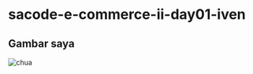 # sacode-e-commerce-ii-day01-iven


## Gambar saya 
![chua](https://user-images.githubusercontent.com/94290469/192175896-0ad2f09f-ebe3-4bde-b9fd-df84116a4496.jpg)
